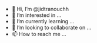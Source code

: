 - 👋 Hi, I’m @jidtranouchh
- 👀 I’m interested in ...
- 🌱 I’m currently learning ...
- 💞️ I’m looking to collaborate on ...
- 📫 How to reach me ...

<!---
jidtranouchh/jidtranouchh is a ✨ special ✨ repository because its `README.md` (this file) appears on your GitHub profile.
You can click the Preview link to take a look at your changes.
--->
